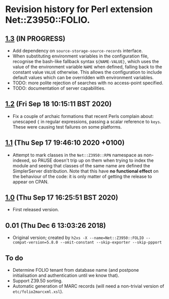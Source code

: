 # Revision history for Perl extension Net::Z3950::FOLIO.

## [1.3](https://github.com/folio-org/Net-Z3950-FOLIO/tree/v1.3) (IN PROGRESS)

* Add dependency on `source-storage-source-records` interface.
* When substituting environment variables in the configuration file, recognise the bash-like fallback syntax `${NAME-VALUE}`, which uses the value of the environment variable `NAME` when defined, falling back to the constant value `VALUE` otherwise. This allows the configuration to include default values which can be overridden with environment variables.
* TODO: more polite rejection of searches with no access-point specified.
* TODO: documentation of server capabilities.

## [1.2](https://github.com/folio-org/Net-Z3950-FOLIO/tree/v1.2) (Fri Sep 18 10:15:11 BST 2020)

* Fix a couple of archaic formations that recent Perls complain about: unescaped `{` in regular expressions, passing a scalar reference to `keys`. These were causing test failures on some platforms.

## [1.1](https://github.com/folio-org/Net-Z3950-FOLIO/tree/v1.1) (Thu Sep 17 19:46:10 2020 +0100)

* Attempt to mark classes in the `Net::Z3950::RPN` namespace as non-indexed, so PAUSE doesn't trip up on them when trying to index the module and seeing that classes of the same name are defined the SimplerServer distribution. Note that this have **no functional effect** on the behaviour of the code: it is only matter of getting the release to appear on CPAN.

## [1.0](https://github.com/folio-org/Net-Z3950-FOLIO/tree/v1.0) (Thu Sep 17 16:25:51 BST 2020)

* First released version.

## 0.01 (Thu Dec  6 13:03:26 2018)
* Original version; created by `h2xs -X --name=Net::Z3950::FOLIO --compat-version=5.8.0 --omit-constant --skip-exporter --skip-ppport`

## To do

* Determine FOLIO tenant from database name (and postpone initialisation and authentication until we know that).
* Support Z39.50 sorting.
* Automatic generation of MARC records (will need a non-trivial version of `etc/folio2marcxml.xsl`).

